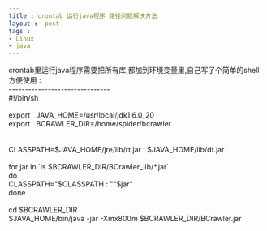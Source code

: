 ```yaml
---
title : crontab 运行java程序 路径问题解决方法
layout :  post
tags : 
- Linux
- java
---
```

<div> crontab里运行java程序需要把所有库,都加到环境变量里,自己写了个简单的shell方便使用 : <br/>-------------------------------<br/>#!/bin/sh <br/><br/>export   JAVA_HOME=/usr/local/jdk1.6.0_20<br/>export   BCRAWLER_DIR=/home/spider/bcrawler<br/><br/><br/>CLASSPATH=$JAVA_HOME/jre/lib/rt.jar : $JAVA_HOME/lib/dt.jar<br/><br/>for jar in `ls $BCRAWLER_DIR/BCrawler_lib/*.jar`<br/>do<br/>CLASSPATH="$CLASSPATH : ""$jar"<br/>done<br/><br/>cd $BCRAWLER_DIR<br/>$JAVA_HOME/bin/java -jar -Xmx800m $BCRAWLER_DIR/BCrawler.jar </div>